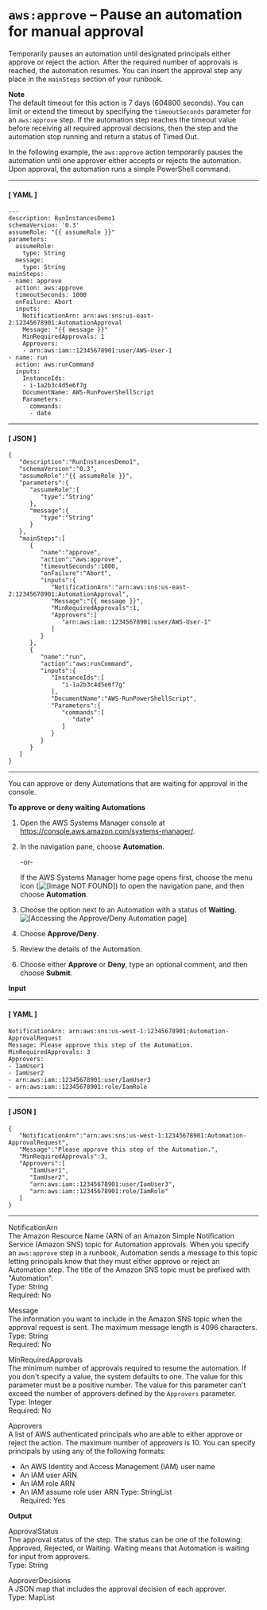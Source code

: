 # `aws:approve` – Pause an automation for manual approval<a name="automation-action-approve"></a>

Temporarily pauses an automation until designated principals either approve or reject the action\. After the required number of approvals is reached, the automation resumes\. You can insert the approval step any place in the `mainSteps` section of your runbook\. 

**Note**  
The default timeout for this action is 7 days \(604800 seconds\)\. You can limit or extend the timeout by specifying the `timeoutSeconds` parameter for an `aws:approve` step\. If the automation step reaches the timeout value before receiving all required approval decisions, then the step and the automation stop running and return a status of Timed Out\.

In the following example, the `aws:approve` action temporarily pauses the automation until one approver either accepts or rejects the automation\. Upon approval, the automation runs a simple PowerShell command\. 

------
#### [ YAML ]

```
---
description: RunInstancesDemo1
schemaVersion: '0.3'
assumeRole: "{{ assumeRole }}"
parameters:
  assumeRole:
    type: String
  message:
    type: String
mainSteps:
- name: approve
  action: aws:approve
  timeoutSeconds: 1000
  onFailure: Abort
  inputs:
    NotificationArn: arn:aws:sns:us-east-2:12345678901:AutomationApproval
    Message: "{{ message }}"
    MinRequiredApprovals: 1
    Approvers:
    - arn:aws:iam::12345678901:user/AWS-User-1
- name: run
  action: aws:runCommand
  inputs:
    InstanceIds:
    - i-1a2b3c4d5e6f7g
    DocumentName: AWS-RunPowerShellScript
    Parameters:
      commands:
      - date
```

------
#### [ JSON ]

```
{
   "description":"RunInstancesDemo1",
   "schemaVersion":"0.3",
   "assumeRole":"{{ assumeRole }}",
   "parameters":{
      "assumeRole":{
         "type":"String"
      },
      "message":{
         "type":"String"
      }
   },
   "mainSteps":[
      {
         "name":"approve",
         "action":"aws:approve",
         "timeoutSeconds":1000,
         "onFailure":"Abort",
         "inputs":{
            "NotificationArn":"arn:aws:sns:us-east-2:12345678901:AutomationApproval",
            "Message":"{{ message }}",
            "MinRequiredApprovals":1,
            "Approvers":[
               "arn:aws:iam::12345678901:user/AWS-User-1"
            ]
         }
      },
      {
         "name":"run",
         "action":"aws:runCommand",
         "inputs":{
            "InstanceIds":[
               "i-1a2b3c4d5e6f7g"
            ],
            "DocumentName":"AWS-RunPowerShellScript",
            "Parameters":{
               "commands":[
                  "date"
               ]
            }
         }
      }
   ]
}
```

------

You can approve or deny Automations that are waiting for approval in the console\.

**To approve or deny waiting Automations**

1. Open the AWS Systems Manager console at [https://console\.aws\.amazon\.com/systems\-manager/](https://console.aws.amazon.com/systems-manager/)\.

1. In the navigation pane, choose **Automation**\.

   \-or\-

   If the AWS Systems Manager home page opens first, choose the menu icon \(![\[Image NOT FOUND\]](http://docs.aws.amazon.com/systems-manager/latest/userguide/images/menu-icon-small.png)\) to open the navigation pane, and then choose **Automation**\.

1. Choose the option next to an Automation with a status of **Waiting**\.  
![\[Accessing the Approve/Deny Automation page\]](http://docs.aws.amazon.com/systems-manager/latest/userguide/images/automation-approve-action-aws.png)

1. Choose **Approve/Deny**\.

1. Review the details of the Automation\.

1. Choose either **Approve** or **Deny**, type an optional comment, and then choose **Submit**\.

**Input**

------
#### [ YAML ]

```
NotificationArn: arn:aws:sns:us-west-1:12345678901:Automation-ApprovalRequest
Message: Please approve this step of the Automation.
MinRequiredApprovals: 3
Approvers:
- IamUser1
- IamUser2
- arn:aws:iam::12345678901:user/IamUser3
- arn:aws:iam::12345678901:role/IamRole
```

------
#### [ JSON ]

```
{
   "NotificationArn":"arn:aws:sns:us-west-1:12345678901:Automation-ApprovalRequest",
   "Message":"Please approve this step of the Automation.",
   "MinRequiredApprovals":3,
   "Approvers":[
      "IamUser1",
      "IamUser2",
      "arn:aws:iam::12345678901:user/IamUser3",
      "arn:aws:iam::12345678901:role/IamRole"
   ]
}
```

------

NotificationArn  
The Amazon Resource Name \(ARN of an Amazon Simple Notification Service \(Amazon SNS\) topic for Automation approvals\. When you specify an `aws:approve` step in a runbook, Automation sends a message to this topic letting principals know that they must either approve or reject an Automation step\. The title of the Amazon SNS topic must be prefixed with "Automation"\.  
Type: String  
Required: No

Message  
The information you want to include in the Amazon SNS topic when the approval request is sent\. The maximum message length is 4096 characters\.   
Type: String  
Required: No

MinRequiredApprovals  
The minimum number of approvals required to resume the automation\. If you don't specify a value, the system defaults to one\. The value for this parameter must be a positive number\. The value for this parameter can't exceed the number of approvers defined by the `Approvers` parameter\.   
Type: Integer  
Required: No

Approvers  
A list of AWS authenticated principals who are able to either approve or reject the action\. The maximum number of approvers is 10\. You can specify principals by using any of the following formats:  
+ An AWS Identity and Access Management \(IAM\) user name
+ An IAM user ARN
+ An IAM role ARN
+ An IAM assume role user ARN
Type: StringList  
Required: Yes

**Output**

ApprovalStatus  
The approval status of the step\. The status can be one of the following: Approved, Rejected, or Waiting\. Waiting means that Automation is waiting for input from approvers\.  
Type: String

ApproverDecisions  
A JSON map that includes the approval decision of each approver\.  
Type: MapList